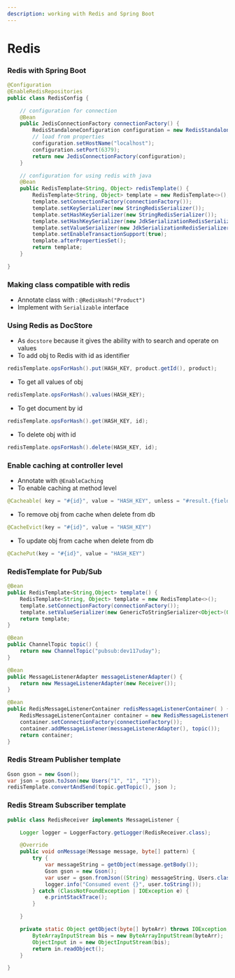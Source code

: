 ```yaml
---
description: working with Redis and Spring Boot
---
```


# Redis



### Redis with Spring Boot

```java
@Configuration
@EnableRedisRepositories
public class RedisConfig {

	// configuration for connection
	@Bean
	public JedisConnectionFactory connectionFactory() {
		RedisStandaloneConfiguration configuration = new RedisStandaloneConfiguration();
		// load from properties
		configuration.setHostName("localhost");
		configuration.setPort(6379);
		return new JedisConnectionFactory(configuration);
	}

	// configuration for using redis with java
	@Bean
	public RedisTemplate<String, Object> redisTemplate() {
		RedisTemplate<String, Object> template = new RedisTemplate<>();
		template.setConnectionFactory(connectionFactory());
		template.setKeySerializer(new StringRedisSerializer());
		template.setHashKeySerializer(new StringRedisSerializer());
		template.setHashKeySerializer(new JdkSerializationRedisSerializer());
		template.setValueSerializer(new JdkSerializationRedisSerializer());
		template.setEnableTransactionSupport(true);
		template.afterPropertiesSet();
		return template;
	}

}
```

### Making class compatible with redis

* Annotate class with : `@RedisHash("Product")`
* Implement with `Serializable` interface

### Using Redis as DocStore

* As `docstore` because it gives the ability with to search and operate on values
* To add obj to Redis with id as identifier

```java
redisTemplate.opsForHash().put(HASH_KEY, product.getId(), product);
```

* To get all values of obj

```java
redisTemplate.opsForHash().values(HASH_KEY);
```

* To get document by id

```java
redisTemplate.opsForHash().get(HASH_KEY, id);
```

* To delete obj with id

```java
redisTemplate.opsForHash().delete(HASH_KEY, id);
```

### Enable caching at controller level

* Annotate with `@EnableCaching`
* To enable caching at method level

```java
@Cacheable( key = "#{id}", value = "HASH_KEY", unless = "#result.{field}>{value}" )
```

* To remove obj from cache when delete from db

```java
@CacheEvict(key = "#{id}", value = "HASH_KEY")
```

* To update obj from cache when delete from db

```java
@CachePut(key = "#{id}", value = "HASH_KEY")
```

### RedisTemplate for Pub/Sub

```java
@Bean
public RedisTemplate<String,Object> template() {
	RedisTemplate<String, Object> template = new RedisTemplate<>();
	template.setConnectionFactory(connectionFactory());
	template.setValueSerializer(new GenericToStringSerializer<Object>(Object.class));
	return template;
}

@Bean
public ChannelTopic topic() {
	return new ChannelTopic("pubsub:dev117uday");
}

@Bean
public MessageListenerAdapter messageListenerAdapter() {
	return new MessageListenerAdapter(new Receiver());
}

@Bean
public RedisMessageListenerContainer redisMessageListenerContainer( ) {
	RedisMessageListenerContainer container = new RedisMessageListenerContainer();
	container.setConnectionFactory(connectionFactory());
	container.addMessageListener(messageListenerAdapter(), topic());
	return container;
}
```

### Redis Stream Publisher template

```java
Gson gson = new Gson();
var json = gson.toJson(new Users("1", "1", "1"));		
redisTemplate.convertAndSend(topic.getTopic(), json );
```

### Redis Stream Subscriber template

```java
public class RedisReceiver implements MessageListener {

	Logger logger = LoggerFactory.getLogger(RedisReceiver.class);

	@Override
	public void onMessage(Message message, byte[] pattern) {
		try {
			var messageString = getObject(message.getBody());
			Gson gson = new Gson();
			var user = gson.fromJson((String) messageString, Users.class);
			logger.info("Consumed event {}", user.toString());
		} catch (ClassNotFoundException | IOException e) {
			e.printStackTrace();
		}

	}

	private static Object getObject(byte[] byteArr) throws IOException, ClassNotFoundException {
		ByteArrayInputStream bis = new ByteArrayInputStream(byteArr);
		ObjectInput in = new ObjectInputStream(bis);
		return in.readObject();
	}

}

```
